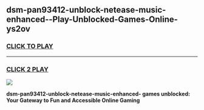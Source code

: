 
## dsm-pan93412-unblock-netease-music-enhanced--Play-Unblocked-Games-Online-ys2ov
<h3>
<a href="https://premium76.site?title=dsm-pan93412-unblock-netease-music-enhanced-&ref=25A">CLICK TO PLAY</a></h3>
<hr>

<h3>
<a href="https://premium76.site?title=dsm-pan93412-unblock-netease-music-enhanced-&ref=25A">CLICK 2 PLAY</a>
  
</h3>

<a href="https://premium76.site?title=dsm-pan93412-unblock-netease-music-enhanced-&ref=25A"><img src="https://clearcache.store/games.png"></a>


**dsm-pan93412-unblock-netease-music-enhanced- games unblocked: Your Gateway to Fun and Accessible Online Gaming**
